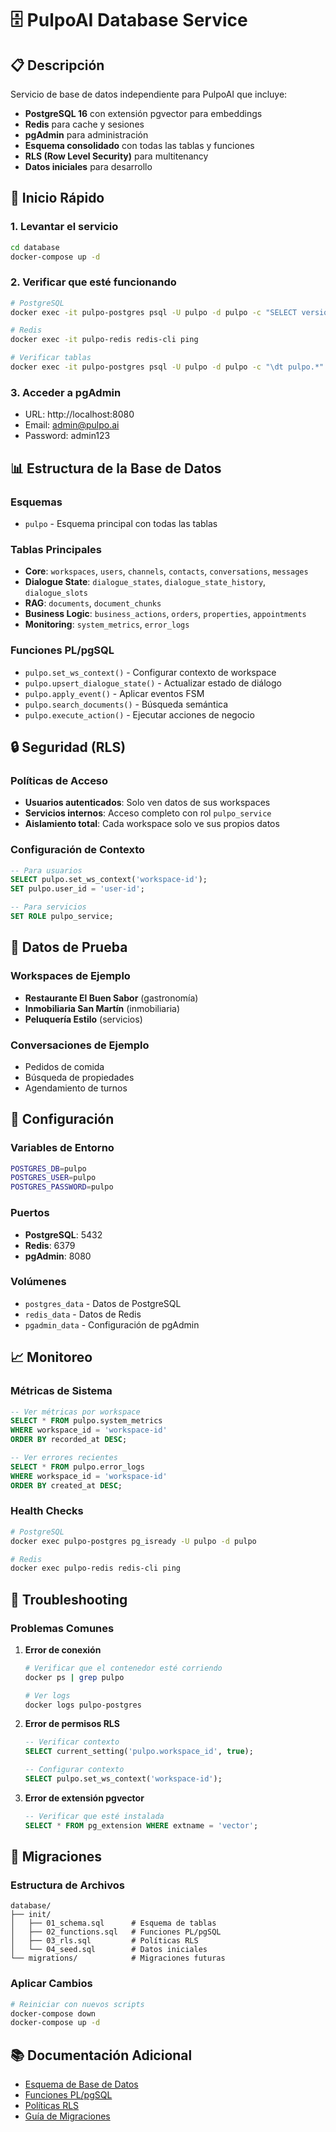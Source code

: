 # 🗄️ PulpoAI Database Service

## 📋 **Descripción**

Servicio de base de datos independiente para PulpoAI que incluye:
- **PostgreSQL 16** con extensión pgvector para embeddings
- **Redis** para cache y sesiones
- **pgAdmin** para administración
- **Esquema consolidado** con todas las tablas y funciones
- **RLS (Row Level Security)** para multitenancy
- **Datos iniciales** para desarrollo

## 🚀 **Inicio Rápido**

### **1. Levantar el servicio**
```bash
cd database
docker-compose up -d
```

### **2. Verificar que esté funcionando**
```bash
# PostgreSQL
docker exec -it pulpo-postgres psql -U pulpo -d pulpo -c "SELECT version();"

# Redis
docker exec -it pulpo-redis redis-cli ping

# Verificar tablas
docker exec -it pulpo-postgres psql -U pulpo -d pulpo -c "\dt pulpo.*"
```

### **3. Acceder a pgAdmin**
- URL: http://localhost:8080
- Email: admin@pulpo.ai
- Password: admin123

## 📊 **Estructura de la Base de Datos**

### **Esquemas**
- `pulpo` - Esquema principal con todas las tablas

### **Tablas Principales**
- **Core**: `workspaces`, `users`, `channels`, `contacts`, `conversations`, `messages`
- **Dialogue State**: `dialogue_states`, `dialogue_state_history`, `dialogue_slots`
- **RAG**: `documents`, `document_chunks`
- **Business Logic**: `business_actions`, `orders`, `properties`, `appointments`
- **Monitoring**: `system_metrics`, `error_logs`

### **Funciones PL/pgSQL**
- `pulpo.set_ws_context()` - Configurar contexto de workspace
- `pulpo.upsert_dialogue_state()` - Actualizar estado de diálogo
- `pulpo.apply_event()` - Aplicar eventos FSM
- `pulpo.search_documents()` - Búsqueda semántica
- `pulpo.execute_action()` - Ejecutar acciones de negocio

## 🔒 **Seguridad (RLS)**

### **Políticas de Acceso**
- **Usuarios autenticados**: Solo ven datos de sus workspaces
- **Servicios internos**: Acceso completo con rol `pulpo_service`
- **Aislamiento total**: Cada workspace solo ve sus propios datos

### **Configuración de Contexto**
```sql
-- Para usuarios
SELECT pulpo.set_ws_context('workspace-id');
SET pulpo.user_id = 'user-id';

-- Para servicios
SET ROLE pulpo_service;
```

## 🧪 **Datos de Prueba**

### **Workspaces de Ejemplo**
- **Restaurante El Buen Sabor** (gastronomía)
- **Inmobiliaria San Martín** (inmobiliaria)
- **Peluquería Estilo** (servicios)

### **Conversaciones de Ejemplo**
- Pedidos de comida
- Búsqueda de propiedades
- Agendamiento de turnos

## 🔧 **Configuración**

### **Variables de Entorno**
```bash
POSTGRES_DB=pulpo
POSTGRES_USER=pulpo
POSTGRES_PASSWORD=pulpo
```

### **Puertos**
- **PostgreSQL**: 5432
- **Redis**: 6379
- **pgAdmin**: 8080

### **Volúmenes**
- `postgres_data` - Datos de PostgreSQL
- `redis_data` - Datos de Redis
- `pgadmin_data` - Configuración de pgAdmin

## 📈 **Monitoreo**

### **Métricas de Sistema**
```sql
-- Ver métricas por workspace
SELECT * FROM pulpo.system_metrics 
WHERE workspace_id = 'workspace-id' 
ORDER BY recorded_at DESC;

-- Ver errores recientes
SELECT * FROM pulpo.error_logs 
WHERE workspace_id = 'workspace-id' 
ORDER BY created_at DESC;
```

### **Health Checks**
```bash
# PostgreSQL
docker exec pulpo-postgres pg_isready -U pulpo -d pulpo

# Redis
docker exec pulpo-redis redis-cli ping
```

## 🚨 **Troubleshooting**

### **Problemas Comunes**

1. **Error de conexión**
   ```bash
   # Verificar que el contenedor esté corriendo
   docker ps | grep pulpo
   
   # Ver logs
   docker logs pulpo-postgres
   ```

2. **Error de permisos RLS**
   ```sql
   -- Verificar contexto
   SELECT current_setting('pulpo.workspace_id', true);
   
   -- Configurar contexto
   SELECT pulpo.set_ws_context('workspace-id');
   ```

3. **Error de extensión pgvector**
   ```sql
   -- Verificar que esté instalada
   SELECT * FROM pg_extension WHERE extname = 'vector';
   ```

## 🔄 **Migraciones**

### **Estructura de Archivos**
```
database/
├── init/
│   ├── 01_schema.sql      # Esquema de tablas
│   ├── 02_functions.sql   # Funciones PL/pgSQL
│   ├── 03_rls.sql         # Políticas RLS
│   └── 04_seed.sql        # Datos iniciales
└── migrations/            # Migraciones futuras
```

### **Aplicar Cambios**
```bash
# Reiniciar con nuevos scripts
docker-compose down
docker-compose up -d
```

## 📚 **Documentación Adicional**

- [Esquema de Base de Datos](../docs/DATABASE_SCHEMA.md)
- [Funciones PL/pgSQL](../docs/DATABASE_FUNCTIONS.md)
- [Políticas RLS](../docs/DATABASE_RLS.md)
- [Guía de Migraciones](../docs/DATABASE_MIGRATIONS.md)
